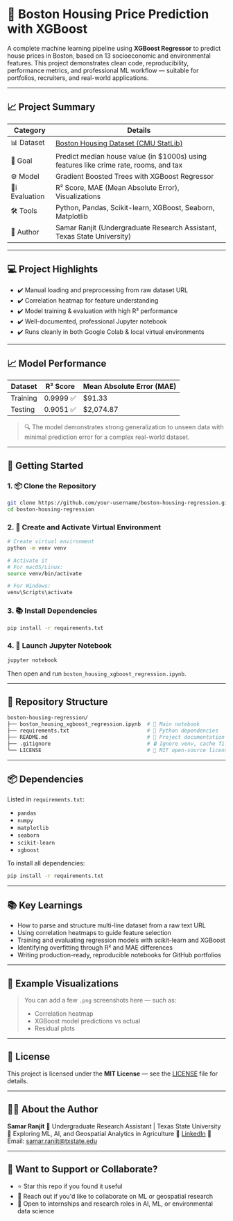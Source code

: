 # 🏡 Boston Housing Price Prediction with XGBoost

A complete machine learning pipeline using **XGBoost Regressor** to predict house prices in Boston, based on 13 socioeconomic and environmental features. This project demonstrates clean code, reproducibility, performance metrics, and professional ML workflow — suitable for portfolios, recruiters, and real-world applications.

---

## 📈 Project Summary

| Category       | Details                                                                                |
| -------------- | -------------------------------------------------------------------------------------- |
| 📊 Dataset     | [Boston Housing Dataset (CMU StatLib)](http://lib.stat.cmu.edu/datasets/boston)        |
| 📌 Goal        | Predict median house value (in \$1000s) using features like crime rate, rooms, and tax |
| ⚙️ Model       | Gradient Boosted Trees with XGBoost Regressor                                          |
| 🧪i Evaluation | R² Score, MAE (Mean Absolute Error), Visualizations                                    |
| 🛠️ Tools       | Python, Pandas, Scikit-learn, XGBoost, Seaborn, Matplotlib                             |
| 💼 Author      | Samar Ranjit (Undergraduate Research Assistant, Texas State University)                |

---

## 💻 Project Highlights

- ✔️ Manual loading and preprocessing from raw dataset URL
- ✔️ Correlation heatmap for feature understanding
- ✔️ Model training & evaluation with high R² performance
- ✔️ Well-documented, professional Jupyter notebook
- ✔️ Runs cleanly in both Google Colab & local virtual environments

---

## 📈 Model Performance

| Dataset  | R² Score  | Mean Absolute Error (MAE) |
| -------- | --------- | ------------------------- |
| Training | 0.9999 ✅ | \$91.33                   |
| Testing  | 0.9051 ✅ | \$2,074.87                |

> 🔍 The model demonstrates strong generalization to unseen data with minimal prediction error for a complex real-world dataset.

---

## 🚀 Getting Started

### 1. 📦 Clone the Repository

```bash
git clone https://github.com/your-username/boston-housing-regression.git
cd boston-housing-regression
```

### 2. 🧪 Create and Activate Virtual Environment

```bash
# Create virtual environment
python -m venv venv

# Activate it
# For macOS/Linux:
source venv/bin/activate

# For Windows:
venv\Scripts\activate
```

### 3. 📚 Install Dependencies

```bash
pip install -r requirements.txt
```

### 4. 📓 Launch Jupyter Notebook

```bash
jupyter notebook
```

Then open and run `boston_housing_xgboost_regression.ipynb`.

---

## 📁 Repository Structure

```bash
boston-housing-regression/
├── boston_housing_xgboost_regression.ipynb  # 📓 Main notebook
├── requirements.txt                         # 📆 Python dependencies
├── README.md                                # 📅 Project documentation
├── .gitignore                               # 🔒 Ignore venv, cache files
└── LICENSE                                  # 📜 MIT open-source license
```

---

## 📦 Dependencies

Listed in `requirements.txt`:

- `pandas`
- `numpy`
- `matplotlib`
- `seaborn`
- `scikit-learn`
- `xgboost`

To install all dependencies:

```bash
pip install -r requirements.txt
```

---

## 📚 Key Learnings

- How to parse and structure multi-line dataset from a raw text URL
- Using correlation heatmaps to guide feature selection
- Training and evaluating regression models with scikit-learn and XGBoost
- Identifying overfitting through R² and MAE differences
- Writing production-ready, reproducible notebooks for GitHub portfolios

---

## 📸 Example Visualizations

> You can add a few `.png` screenshots here — such as:
>
> - Correlation heatmap
> - XGBoost model predictions vs actual
> - Residual plots

---

## 📜 License

This project is licensed under the **MIT License** — see the [LICENSE](LICENSE) file for details.

---

## 🙋‍♂️ About the Author

**Samar Ranjit**
📍 Undergraduate Research Assistant | Texas State University
🔭 Exploring ML, AI, and Geospatial Analytics in Agriculture
🔗 [LinkedIn](https://www.linkedin.com/in/samar-ranjit)
📨 Email: [samar.ranjit@txstate.edu](mailto:samar.ranjit@txstate.edu)

---

## 🌟 Want to Support or Collaborate?

- ⭐ Star this repo if you found it useful
- 🧐 Reach out if you'd like to collaborate on ML or geospatial research
- 💼 Open to internships and research roles in AI, ML, or environmental data science
